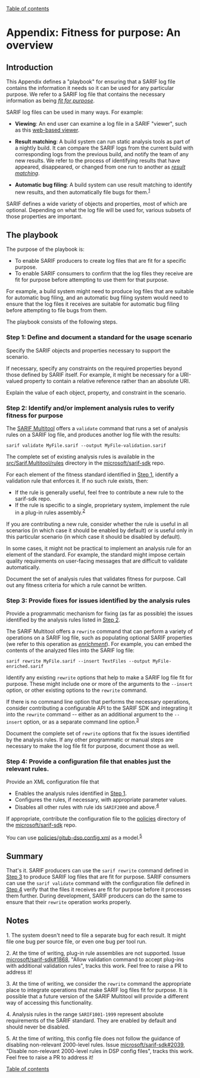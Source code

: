 [Table of contents](../README.md#contents)

# Appendix: Fitness for purpose: An overview

## Introduction

This Appendix defines a "playbook" for ensuring that a SARIF log file contains the information it needs so it can be used for any particular purpose. We refer to a SARIF log file that contains the necessary information as being <a href="Glossary.md#fit-for-purpose">_fit for purpose_</a>.

SARIF log files can be used in many ways. For example:

- **Viewing**: An end user can examine a log file in a SARIF "viewer", such as this [web-based viewer](https://microsoft.github.io/sarif-web-component/).

- **Result matching**: A build system can run static analysis tools as part of a nightly build.
It can compare the SARIF logs from the current build with corresponding logs from the previous build, and notify the team of any new results. We refer to the process of identifying results that have appeared, disappeared, or changed from one run to another as <a href="Glossary.md#result-matching">_result matching_</a>.

- **Automatic bug filing**: A build system can use result matching to identify new results, and then automatically file bugs for them.<sup><a href="#note-1">1</a></sup>

SARIF defines a wide variety of objects and properties, most of which are optional.
Depending on what the log file will be used for, various subsets of those properties are important.

## The playbook

The purpose of the playbook is:

- To enable SARIF producers to create log files that are fit for a specific purpose.
- To enable SARIF consumers to confirm that the log files they receive are fit for purpose before attempting to use them for that purpose.

For example, a build system might need to produce log files that are suitable for automatic bug filing, and an automatic bug filing system would need to ensure that the log files it receives are suitable for automatic bug filing before attempting to file bugs from them.

The playbook consists of the following steps.

### <a id="step-1">Step 1</a>: Define and document a standard for the usage scenario

Specify the SARIF objects and properties necessary to support the scenario.
    
If necessary, specify any constraints on the required properties beyond those defined by SARIF itself. For example, it might be necessary for a URI-valued property to contain a relative reference rather than an absolute URI.
   
Explain the value of each object, property, and constraint in the scenario.

### <a id="step-2">Step 2</a>: Identify and/or implement analysis rules to verify fitness for purpose

The [SARIF Multitool](Multitool.md) offers a `validate` command that runs a set of analysis rules on a SARIF log file, and produces another log file with the results:

    sarif validate MyFile.sarif --output MyFile-validation.sarif

The complete set of existing analysis rules is available in the [src/Sarif.Multitool/rules](https://github.com/microsoft/sarif-sdk/tree/master/src/Sarif.Multitool/Rules) directory in the [microsoft/sarif-sdk](https://github.com/microsoft/sarif-sdk) repo.

For each element of the fitness standard identified in <a href="#step-1">Step 1</a>, identify a validation rule that enforces it. If no such rule exists, then:

- If the rule is generally useful, feel free to contribute a new rule to the sarif-sdk repo.
- If the rule is specific to a single, proprietary system, implement the rule in a plug-in rules assembly.<sup><a href="#note-2">2</a></sup>

If you are contributing a new rule, consider whether the rule is useful in all scenarios (in which case it should be enabled by default) or is useful only in this particular scenario (in which case it should be disabled by default).

In some cases, it might not be practical to implement an analysis rule for an element of the standard.
For example, the standard might impose certain quality requirements on user-facing messages that are difficult to validate automatically.

Document the set of analysis rules that validates fitness for purpose. Call out any fitness criteria for which a rule cannot be written.

### Step 3: Provide fixes for issues identified by the analysis rules

Provide a programmatic mechanism for fixing (as far as possible) the issues identified by the analysis rules listed in <a href="#step-2">Step 2</a>.

The SARIF Multitool offers a `rewrite` command that can perform a variety of operations on a SARIF log file, such as populating optional SARIF properties (we refer to this operation as <a href="Glossary.md#enrichment">_enrichment_</a>). For example, you can embed the contents of the analyzed files into the SARIF log file:

    sarif rewrite MyFile.sarif --insert TextFiles --output MyFile-enriched.sarif

Identify any existing `rewrite` options that help to make a SARIF log file fit for purpose. These might include one or more of the arguments to the `--insert` option, or other existing options to the `rewrite` command.

If there is no command line option that performs the necessary operations, consider contributing a configurable API to the SARIF SDK and integrating it into the `rewrite` command -- either as an additional argument to the `--insert` option, or as a separate command line option.<sup><a href="#note-3">3</a></sup>

Document the complete set of `rewrite` options that fix the issues identified by the analysis rules. If any other programmatic or manual steps are necessary to make the log file fit for purpose, document those as well.

### Step 4: Provide a configuration file that enables just the relevant rules.

Provide an XML configuration file that

- Enables the analysis rules identified in <a href="#step-1">Step 1</a>.
- Configures the rules, if necessary, with appropriate parameter values.
- Disables all other rules with rule ids `SARIF2000` and above.<sup><a href="#note-4">4</a></sup>

If appropriate, contribute the configuration file to the [policies](https://github.com/microsoft/sarif-sdk/tree/master/policies) directory of the [microsoft/sarif-sdk](https://github.com/microsoft/sarif-sdk) repo.

You can use [policies/gitub-dsp.config.xml](https://github.com/microsoft/sarif-sdk/tree/master/policies/github-dsp.config.xml) as a model.<sup><a href="#note-5">5</a></sup>

## Summary

That's it. SARIF producers can use the `sarif rewrite` command defined in <a href="#step-3">Step 3</a> to produce SARIF log files that are fit for purpose. SARIF consumers can use the `sarif validate` command with the configuration file defined in <a href="#step-4">Step 4</a> verify that the files it receives are fit for purpose before it processes them further. During development, SARIF producers can do the same to ensure that their `rewrite` operation works properly.

## Notes

<a id="note-1">1.</a> The system doesn't need to file a separate bug for each result. It might file one bug per source file, or even one bug per tool run.

<a id="note-2">2.</a> At the time of writing, plug-in rule assemblies are not supported. Issue [microsoft/sarif-sdk#1868](https://github.com/microsoft/sarif-sdk/issues/1868), "Allow validation command to accept plug-ins with additional validation rules", tracks this work. Feel free to raise a PR to address it!

<a id="note-3">3.</a> At the time of writing, we consider the `rewrite` command the appropriate place to integrate operations that make SARIF log files fit for purpose. It is possible that a future version of the SARIF Multitool will provide a different way of accessing this functionality.

<a id="note-4">4.</a> Analysis rules in the range `SARIF1001-1999` represent absolute requirements of the SARIF standard. They are enabled by default and should never be disabled.

<a id="note-5">5.</a> At the time of writing, this config file does not follow the guidance of disabling non-relevant 2000-level rules. Issue [microsoft/sarif-sdk#2039](https://github.com/microsoft/sarif-sdk/issues/2039), "Disable non-relevant 2000-level rules in DSP config files", tracks this work. Feel free to raise a PR to address it!

[Table of contents](../README.md#contents)